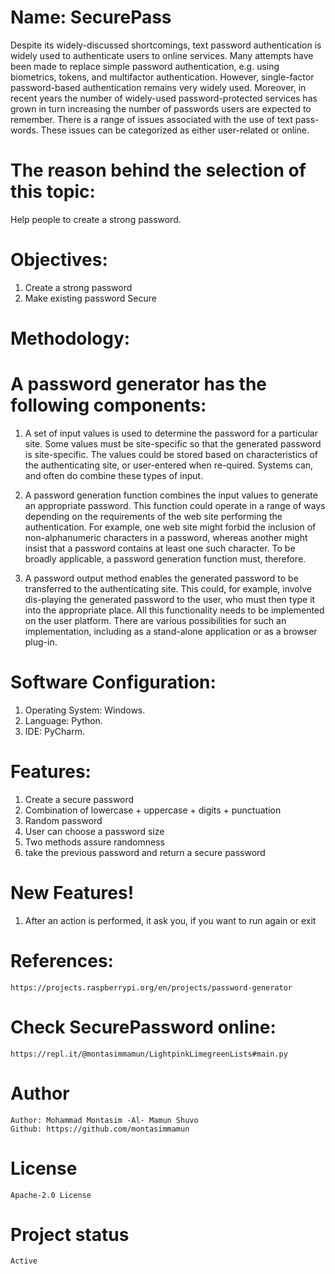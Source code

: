 # Name: SecurePass
Despite its widely-discussed shortcomings, text password authentication is widely used to authenticate users to online services. Many attempts have been made to replace simple password authentication, e.g. using biometrics, tokens, and multifactor authentication. However, single-factor password-based authentication remains very widely used. Moreover, in recent years the number of widely-used password-protected services has grown in turn increasing the number of passwords users are expected to remember. There is a range of issues associated with the use of text pass-words. These issues can be categorized as either user-related or online.

# The reason behind the selection of this topic:
Help people to create a strong password.

# Objectives:
1. Create a strong password
2. Make existing password Secure

# Methodology:
# A password generator has the following components:
1. A set of input values is used to determine the password for a particular site. Some values must be site-specific so that the generated password is site-specific. The values could be stored based on characteristics of the authenticating site, or user-entered when re-quired. Systems can, and often do combine these types of input.

2. A password generation function combines the input values to generate an appropriate password. This function could operate in a range of ways depending on the requirements of the web site performing the authentication. For example, one web site might forbid the inclusion of non-alphanumeric characters in a password, whereas another might insist that a password contains at least one such character. To be broadly applicable, a password generation function must, therefore.

3. A password output method enables the generated password to be transferred to the authenticating site. This could, for example, involve dis-playing the generated password to the user, who must then type it into the appropriate place. All this functionality needs to be implemented on the user platform. There are various possibilities for such an implementation, including as a stand-alone application or as a browser plug-in.

# Software Configuration:
1. Operating System: Windows.
2. Language: Python.
2. IDE: PyCharm.

# Features:
1. Create a secure password
2. Combination of lowercase + uppercase + digits + punctuation
3. Random password
4. User can choose a password size
5. Two methods assure randomness
6. take the previous password and return a secure password
# New Features!
1. After an action is performed, it ask you, if you want to run again or exit

# References:
    https://projects.raspberrypi.org/en/projects/password-generator
    
# Check SecurePassword online:
    https://repl.it/@montasimmamun/LightpinkLimegreenLists#main.py

# Author
    Author: Mohammad Montasim -Al- Mamun Shuvo
    Github: https://github.com/montasimmamun

# License
    Apache-2.0 License
    
# Project status
    Active

